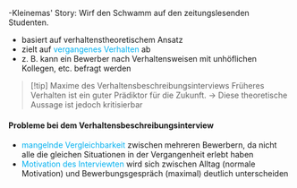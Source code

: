  -Kleinemas' Story: Wirf den Schwamm auf den zeitungslesenden Studenten. 

- basiert auf verhaltenstheoretischem Ansatz
- zielt auf <span style="color:rgb(0, 176, 240)">vergangenes Verhalten</span> ab
- z. B. kann ein Bewerber nach Verhaltensweisen mit unhöflichen Kollegen, etc. befragt werden

> [!tip] Maxime des Verhaltensbeschreibungsinterviews
> Früheres Verhalten ist ein guter Prädiktor für die Zukunft. 
> -> Diese theoretische Aussage ist jedoch kritisierbar


#### Probleme bei dem Verhaltensbeschreibungsinterview
- <span style="color:rgb(0, 176, 240)">mangelnde Vergleichbarkeit</span> zwischen mehreren Bewerbern, da nicht alle die gleichen Situationen in der Vergangenheit erlebt haben
- <span style="color:rgb(0, 176, 240)">Motivation des Interviewten</span> wird sich zwischen Alltag (normale Motivation) und Bewerbungsgespräch (maximal) deutlich unterscheiden